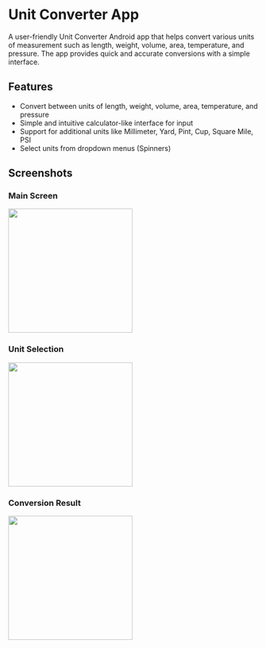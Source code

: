 # Unit Converter App

A user-friendly Unit Converter Android app that helps convert various units of measurement such as length, weight, volume, area, temperature, and pressure. The app provides quick and accurate conversions with a simple interface.

## Features

- Convert between units of length, weight, volume, area, temperature, and pressure
- Simple and intuitive calculator-like interface for input
- Support for additional units like Millimeter, Yard, Pint, Cup, Square Mile, PSI
- Select units from dropdown menus (Spinners)

## Screenshots

### Main Screen
<img src="screenshots/main_screen.png" width="250"/>

### Unit Selection
<img src="screenshots/unit_selection.png" width="250"/>

### Conversion Result
<img src="screenshots/conversion_result.png" width="250"/>
